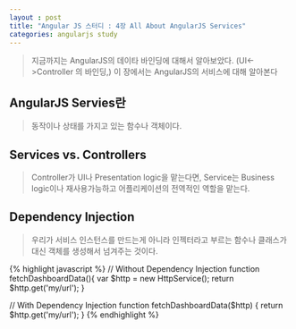 ```yaml
---
layout : post
title: "Angular JS 스터디 : 4장 All About AngularJS Services"
categories: angularjs study
---
```

> 지금까지는 AngularJS의 데이타 바인딩에 대해서 알아보았다. (UI<->Controller 의 바인딩,)
> 이 장에서는 AngularJS의 서비스에 대해 알아본다

## AngularJS Servies란
> 동작이나 상태를 가지고 있는 함수나 객체이다.

## Services vs. Controllers
> Controller가 UI나 Presentation logic을 맡는다면, Service는 Business logic이나 재사용가능하고 어플리케이션의 전역적인 역할을 맡는다.

## Dependency Injection
> 우리가 서비스 인스턴스를 만드는게 아니라 인젝터라고 부르는 함수나 클래스가 대신 객체를 생성해서 넘겨주는 것이다.

{% highlight javascript %}
// Without Dependency Injection
function fetchDashboardData(){
  var $http = new HttpService();
  return $http.get('my/url');
}

// With Dependency Injection
function fetchDashboardData($http) {
  return $http.get('my/url');
}
{% endhighlight %}

